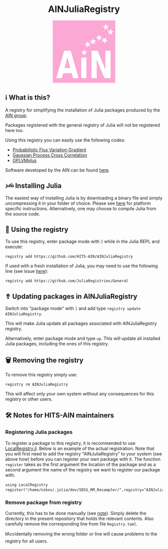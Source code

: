 <h1 align="center">AINJuliaRegistry</h1>

<p align="center">
  <img width="200" height="200" src=ain_logo_no_shadow.jpg>
</p>

##  ℹ What is this?

A registry for simplifying the installation of Julia packages produced by the [AIN group](https://www.h-its.org/research/ain/).

Packages registered with the general registry of Julia will not be registered here too.

Using this registry you can easily use the following codes:
- [Probabilistic Flux Variation Gradient](https://github.com/HITS-AIN/ProbabilisticFluxVariationGradient.jl)
- [Gaussian Process Cross Correlation](https://github.com/HITS-AIN/GPCC.jl)
- [GPLVMplus](https://github.com/HITS-AIN/GPLVMplus.jl)

Software developed by the AIN can be found [here](https://github.com/HITS-AIN).

## <img width="27" height="17.5" src=smalljulia.png> Installing Julia

The easiest way of installing Julia is by downloading a binary file and simply uncompressing it in your folder of choice. Please see [here](https://julialang.org/downloads/) for platform specific instructions. Alternatively, one may choose to compile Julia from the source code.

## 🚴 Using the registry

To use this registry, enter package mode with ```]``` while in the Julia REPL and execute:

```
registry add https://github.com/HITS-AIN/AINJuliaRegistry
```

If used with a fresh installation of Julia, you may need to use the following line (see issue [here](https://forum.mimiframework.org/t/error-installing-mimi-under-v1-3-1/109/4)):

```
registry add https://github.com/JuliaRegistries/General
```

## ⇮ Updating packages in AINJuliaRegistry

Switch into "package mode" with ```]``` and add type ```registry update AINJuliaRegistry```.

This will make Julia update all packages associated with AINJuliaRegistry registry.

Alternatively, enter package mode and type ```up```. This will update all installed Julia packages, including the ones of this registry.

## 🗑 Removing the registry

To remove this registry simply use:

```
registry rm AINJuliaRegistry
```
This will affect only your own system without any consequences for this registry or other users.


## 🛠 Notes for HITS-AIN maintainers

### Registering Julia packages

To register a package to this registry, it is recommended to use [LocalRegistry.jl](https://github.com/GunnarFarneback/LocalRegistry.jl).
Below is an example of the actual registration.
Note that you will first need to add the registry "AINJuliaRegistry" to your system (see above how) before you can register your own package with it.
The function `register` takes as the first argument the location of the package and as a second argument the name of the registry we  want to register our package with. 
```
using LocalRegistry
register("/home/nikos/.julia/dev/SDSS_RM_Resampler/",registry="AINJuliaRegistry")
```

### Remove package from registry 

Currently, this has to be done manually (see [note](https://github.com/GunnarFarneback/LocalRegistry.jl/blob/master/docs/delete_package.md)). 
Simply delete the directory in the present repository that holds the relevant contents.
Also carefully remove the corresponding line from file `Registry.toml`.

❗Accidentally removing the wrong folder or line will cause problems to the registry for all users.
